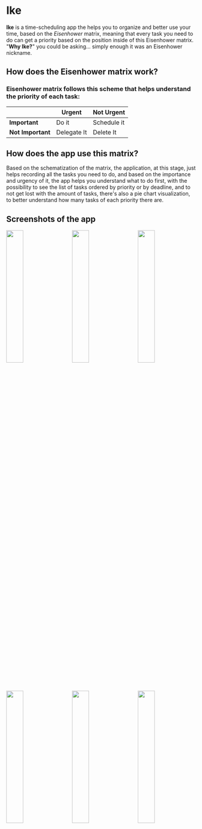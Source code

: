 

# Ike
**Ike** is a time-scheduling app the helps you to organize and better use your time, based on the *Eisenhower* matrix, meaning that every task you need to do can get a priority based on the position inside of this Eisenhower matrix.<br>
"**Why Ike?**" you could be asking... simply enough it was an Eisenhower nickname.

## How does the Eisenhower matrix work?
### Eisenhower matrix follows this scheme that helps understand the priority of each task:

|| Urgent | Not Urgent |
|---| --- | ----------- |
|**Important**| Do it | Schedule it |
|**Not Important**| Delegate It | Delete It |

## How does the app use this matrix?
Based on the schematization of the matrix, the application, at this stage, just helps recording all the tasks you need to do, and based on the importance and urgency of it, the app helps you understand what to do first, with the possibility to see the list of tasks ordered by priority or by deadline, and to not get lost with the amount of tasks, there's also a pie chart visualization, to better understand how many tasks of each priority there are.

## Screenshots of the app
<img src="https://github.com/g-celentano/Ike/assets/111139129/7c45a16c-62e2-4790-baee-4b08eaee03f5" width="30%" height="30%"> &nbsp;&nbsp;&nbsp;&nbsp;
<img src="https://github.com/g-celentano/Ike/assets/111139129/3eb13688-8d4d-4e8b-9894-65cdbd81d840" width="30%" height="30%"> &nbsp;&nbsp;&nbsp;&nbsp;
<img src="https://github.com/g-celentano/Ike/assets/111139129/024ae2f7-8535-4426-894a-2e2f4a13face" width="30%" height="30%"> &nbsp;&nbsp;&nbsp;&nbsp; <br><br><br>
<img src="https://github.com/g-celentano/Ike/assets/111139129/4f84d2d2-4c17-4589-8a3d-ecd3981444c6" width="30%" height="30%"> &nbsp;&nbsp;&nbsp;&nbsp;
<img src="https://github.com/g-celentano/Ike/assets/111139129/3034d280-5c50-4e1c-9ec2-7afb361aee45" width="30%" height="30%"> &nbsp;&nbsp;&nbsp;&nbsp;
<img src="https://github.com/g-celentano/Ike/assets/111139129/3a2ad657-407f-4afa-9a18-c870209ba7d1" width="30%" height="30%"> &nbsp;&nbsp;&nbsp;&nbsp;
